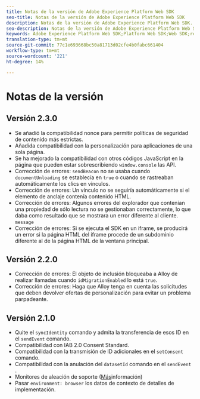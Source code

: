 ```yaml
---
title: Notas de la versión de Adobe Experience Platform Web SDK
seo-title: Notas de la versión de Adobe Experience Platform Web SDK
description: Notas de la versión de Adobe Experience Platform Web SDK.
seo-description: Notas de la versión de Adobe Experience Platform Web SDK.
keywords: Adobe Experience Platform Web SDK;Platform Web SDK;Web SDK;release notes;
translation-type: tm+mt
source-git-commit: 77c1e693668bc50a81713d02cfe4b0fabc661404
workflow-type: tm+mt
source-wordcount: '221'
ht-degree: 14%

---
```



# Notas de la versión

## Versión 2.3.0

* Se añadió la compatibilidad nonce para permitir políticas de seguridad de contenido más estrictas.
* Añadida compatibilidad con la personalización para aplicaciones de una sola página.
* Se ha mejorado la compatibilidad con otros códigos JavaScript en la página que pueden estar sobrescribiendo `window.console` las API.
* Corrección de errores: `sendBeacon` no se usaba cuando `documentUnloading` se establecía en `true` o cuando se rastreaban automáticamente los clics en vínculos.
* Corrección de errores: Un vínculo no se seguiría automáticamente si el elemento de anclaje contenía contenido HTML.
* Corrección de errores: Algunos errores del explorador que contenían una propiedad de sólo lectura no se gestionaban correctamente, lo que daba como resultado que se mostrara un error diferente al cliente. `message`
* Corrección de errores: Si se ejecuta el SDK en un iframe, se producirá un error si la página HTML del iframe procede de un subdominio diferente al de la página HTML de la ventana principal.

## Versión 2.2.0

* Corrección de errores: El objeto de inclusión bloqueaba a Alloy de realizar llamadas cuando `idMigrationEnabled` lo está `true`.
* Corrección de errores: Haga que Alloy tenga en cuenta las solicitudes que deben devolver ofertas de personalización para evitar un problema parpadeante.

## Versión 2.1.0

* Quite el `syncIdentity` comando y admita la transferencia de esos ID en el `sendEvent` comando.
* Compatibilidad con IAB 2.0 Consent Standard.
* Compatibilidad con la transmisión de ID adicionales en el `setConsent` comando.
* Compatibilidad con la anulación del `datasetId` comando en el `sendEvent` .
* Monitores de aleación de soporte ([Más](https://github.com/adobe/alloy/wiki/Monitoring-Hooks)información)
* Pasar `environment: browser` los datos de contexto de detalles de implementación.
